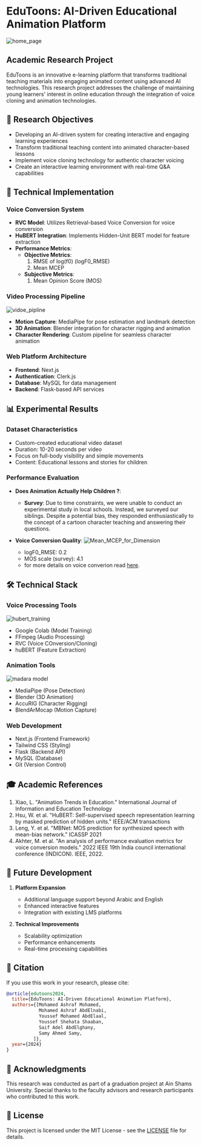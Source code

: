# EduToons: AI-Driven Educational Animation Platform

![home_page](docs/home2.png)

## Academic Research Project

EduToons is an innovative e-learning platform that transforms traditional teaching materials into engaging animated content using advanced AI technologies.
This research project addresses the challenge of maintaining young learners' interest in online education through the integration of voice cloning and animation technologies.

## 🎯 Research Objectives

- Developing an AI-driven system for creating interactive and engaging learning experiences
- Transform traditional teaching content into animated character-based lessons
- Implement voice cloning technology for authentic character voicing
- Create an interactive learning environment with real-time Q&A capabilities

## 🔬 Technical Implementation

### Voice Conversion System

- **RVC Model**: Utilizes Retrieval-based Voice Conversion for voice conversion
- **HuBERT Integration**: Implements Hidden-Unit BERT model for feature extraction
- **Performance Metrics**:
  - **Objective Metrics**:
    1. RMSE of log(f0) (logF0_RMSE)
    2. Mean MCEP
  - **Subjective Metrics**:
    1. Mean Opinion Score (MOS)

### Video Processing Pipeline

![vidoe_pipline](docs/video_pipline.png)

- **Motion Capture**: MediaPipe for pose estimation and landmark detection
- **3D Animation**: Blender integration for character rigging and animation
- **Character Rendering**: Custom pipeline for seamless character animation

### Web Platform Architecture

- **Frontend**: Next.js
- **Authentication**: Clerk.js
- **Database**: MySQL for data management
- **Backend**: Flask-based API services

## 📊 Experimental Results

### Dataset Characteristics

- Custom-created educational video dataset
- Duration: 10-20 seconds per video
- Focus on full-body visibility and simple movements
- Content: Educational lessons and stories for children

### Performance Evaluation

- **Does Animation Actually Help Children ?**:

  - **Survey**:
    Due to time constraints, we were unable to conduct an experimental study in local schools. Instead, we surveyed our siblings.
    Despite a potential bias, they responded enthusiastically to the concept of a cartoon character teaching and answering their questions.

- **Voice Conversion Quality**:
  ![Mean_MCEP_for_Dimension](docs/Mean_MCEP_for_Dimension.png)

  - logF0_RMSE: 0.2
  - MOS scale (survey): 4.1
  - for more details on voice converion read [here](https://github.com/YoussefMohamedym3/voice-conversion-evaluation/blob/main/README.md).

## 🛠️ Technical Stack

### Voice Processing Tools

![hubert_training](docs/HUBERT_TRAINING.png)

- Google Colab (Model Training)
- FFmpeg (Audio Processing)
- RVC (Voice COnversion/Cloning)
- huBERT (Feature Extraction)

### Animation Tools

![madara model](docs/Model.png)

- MediaPipe (Pose Detection)
- Blender (3D Animation)
- AccuRIG (Character Rigging)
- BlendArMocap (Motion Capture)

### Web Development

- Next.js (Frontend Framework)
- Tailwind CSS (Styling)
- Flask (Backend API)
- MySQL (Database)
- Git (Version Control)

## 🎓 Academic References

1. Xiao, L. "Animation Trends in Education." International Journal of Information and Education Technology
2. Hsu, W. et al. "HuBERT: Self-supervised speech representation learning by masked prediction of hidden units." IEEE/ACM transactions
3. Leng, Y. et al. "MBNet: MOS prediction for synthesized speech with mean-bias network." ICASSP 2021
4. Akhter, M. et al. "An analysis of performance evaluation metrics for voice conversion models." 2022 IEEE 19th India council international conference (INDICON). IEEE, 2022.

## 🔄 Future Development

1. **Platform Expansion**

   - Additional language support beyond Arabic and English
   - Enhanced interactive features
   - Integration with existing LMS platforms

2. **Technical Improvements**
   - Scalability optimization
   - Performance enhancements
   - Real-time processing capabilities

## 📝 Citation

If you use this work in your research, please cite:

```bibtex
@article{edutoons2024,
  title={EduToons: AI-Driven Educational Animation Platform},
  authors={[Mohamed Ashraf Mohamed,
            Mohamed Ashraf AbdElnabi,
            Youssef Mohamed AbdElaal,
            Youssef Shehata Shaaban,
            Saif Adel AbdElghany,
            Samy Ahmed Samy,
          ]},
  year={2024}
}
```

## 🤝 Acknowledgments

This research was conducted as part of a graduation project at Ain Shams University. Special thanks to the faculty advisors and research participants who contributed to this work.

## 📄 License

This project is licensed under the MIT License - see the [LICENSE](LICENSE) file for details.
